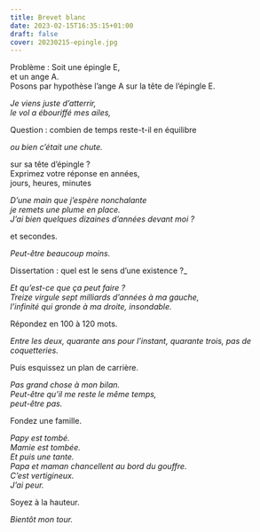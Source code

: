 ```yaml
---
title: Brevet blanc
date: 2023-02-15T16:35:15+01:00
draft: false
cover: 20230215-epingle.jpg
---
```


Problème : Soit une épingle E,  
et un ange A.  
Posons par hypothèse l’ange A sur la tête de l’épingle E.

_Je viens juste d’atterrir,  
le vol a ébouriffé mes ailes,_

Question : combien de temps reste-t-il en équilibre  

_ou bien c’était une chute._

sur sa tête d’épingle ?  
Exprimez votre réponse en années,  
jours, heures, minutes  

_D’une main que j’espère nonchalante  
je remets une plume en place.  
J’ai bien quelques dizaines d’années devant moi ?_

et secondes.  

_Peut-être beaucoup moins._

Dissertation : quel est le sens d’une existence ?_  

_Et qu’est-ce que ça peut faire ?  
Treize virgule sept milliards d’années à ma gauche,  
l’infinité qui gronde à ma droite, insondable._

Répondez en 100 à 120 mots. 

_Entre les deux, quarante ans pour l’instant,
quarante trois, pas de coquetteries._  

Puis esquissez un plan de carrière.

_Pas grand chose à mon bilan.  
Peut-être qu’il me reste le même temps,  
peut-être pas._

Fondez une famille.  

_Papy est tombé.  
Mamie est tombée.  
Et puis une tante.  
Papa et maman chancellent au bord du gouffre.  
C’est vertigineux.  
J’ai peur._

Soyez à la hauteur.

_Bientôt mon tour._


